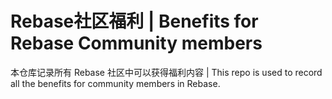 # Rebase社区福利 | Benefits for Rebase Community members
本仓库记录所有 Rebase 社区中可以获得福利内容 | This repo is used to record all the benefits for community members in Rebase.

